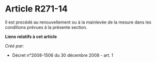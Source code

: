 # Article R271-14

Il est procédé au renouvellement ou à la mainlevée de la mesure dans les conditions prévues à la présente section.

**Liens relatifs à cet article**

_Créé par_:

  - Décret n°2008-1506 du 30 décembre 2008 - art. 1
